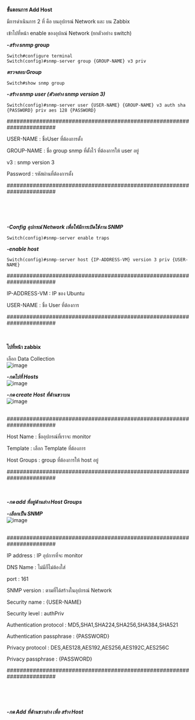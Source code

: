 **ขั้นตอนการ Add Host**

มีการดำเนินการ 2 ที่ คือ บนอุปกรณ์ Network และ บน Zabbix

เข้าไปที่หน้า enable ของอุปกณ์ Network (ยกตัวอย่าง switch)

***-สร้าง snmp group***
~~~
Switch#configure terminal
Switch(config)#snmp-server group {GROUP-NAME} v3 priv
~~~

***ตรวจสอบ Group***
~~~
Switch#show snmp group
~~~
 ***-สร้าง snmp user (ตัวอย่าง snmp version 3)***
 ~~~
Switch(config)#snmp-server user {USER-NAME} {GROUP-NAME} v3 auth sha {PASSWORD} priv aes 128 {PASSWORD}
 ~~~

#######################################################################

USER-NAME : ชื่อUser ที่ต้องการตั้ง

GROUP-NAME : ชื่อ group snmp ที่ตั้งไว้ ที่ต้องการให้ user อยู่

v3 : snmp version 3

Password : รหัสผ่านที่ต้องการตั้ง

#######################################################################

<br>
<br>
<br>

***-Config อุปกรณ์ Network เพื่อให้มีการเปิดใช้งาน SNMP***
~~~
Switch(config)#snmp-server enable traps
~~~


***-enable host***

~~~
Switch(config)#snmp-server host {IP-ADDRESS-VM} version 3 priv {USER-NAME}
~~~
#######################################################################

IP-ADDRESS-VM : IP ของ Ubuntu

USER-NAME : ชื่อ User ที่ต้องการ

#######################################################################
<br>
<br>
<br>


**ไปที่หน้า zabbix**

เลือก Data Collection
<br>
![image](https://github.com/lersakk/ZabbixUserManual/assets/111458085/b71334b0-1fde-4d92-b956-6f31eaaa2325)
<br>

***-กดไปที่ Hosts***
<br>
![image](https://github.com/lersakk/ZabbixUserManual/assets/111458085/fa18f0e9-7ae3-4f03-a19f-e37bc6b124fa)
<br>

***-กด create Host ที่ด้านขวาบน***
<br>
![image](https://github.com/lersakk/ZabbixUserManual/assets/111458085/0be92265-35af-493d-825a-bac70bb23545)

<br>
#######################################################################
   
Host Name : ชื่ออุปกรณ์ที่เราจะ monitor 

Template : เลือก Template ที่ต้องการ 

Host Groups : group ที่ต้องการให้ host อยู่

#######################################################################
<br>
<br>
<br>

***-กด add ที่อยู่ด้านล่าง Host Groups***

***-เลือกเป็น SNMP***
<br>
![image](https://github.com/lersakk/ZabbixUserManual/assets/111458085/69e3f0c8-e198-41ed-9df8-320f0608c01a)

<br>
#######################################################################

IP address : IP อุปการที่จะ monitor 

DNS Name : ไม่มีก็ไม่ต้องใส่

port : 161

SNMP version : ตามที่ได้สร้างในอุปกรณ์ Network

Security name : {USER-NAME}

Security level : authPriv

Authentication protocol : MD5,SHA1,SHA224,SHA256,SHA384,SHA521

Authentication passphrase : {PASSWORD}

Privacy protocol : DES,AES128,AES192,AES256,AES192C,AES256C

Privacy passphrase : {PASSWORD}

#######################################################################

<br>
<br>
<br>

***-กด Add  ที่ด้านขวาล่าง เพื่อ สร้าง Host***
